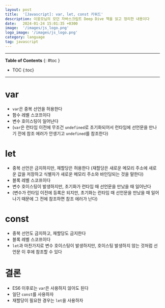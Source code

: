 ```yaml
---
layout: post
title:  '[Javascript]: var, let, const 키워드'
description: 이웅모님의 모던 자바스크립트 Deep Dive 책을 읽고 정리한 내용이다
date:   2024-01-24 15:01:35 +0300
image:  '/images/js_logo.png'
logo_image: '/images/js_logo.png'
category: language
tag: javascript
---
```


---
**Table of Contents**
{: #toc }
*  TOC
{:toc}

---

# var

- `var`은 중복 선언을 허용한다
- 함수 레벨 스코프이다
- 변수 호이스팅이 일어난다
- (`var`은 런타임 이전에 무조건 `undefined`로 초기화되어서 런타임에 선언문을 만나기 전에 참조 에러가 안생기고 `undefined`를 참조한다)

# let

- 중복 선언은 금지하지만, 재할당은 허용한다 (재할당은 새로운 메모리 주소에 새로운 값을 저장하고 식별자가 새로운 메모리 주소와 바인딩되는 것을 말한다)
- 블록 레벨 스코프이다
- 변수 호이스팅이 발생하지만, 초기화가 런타임 때 선언문을 만났을 때 일어난다
- (변수가 런타임 이전에 등록은 되지만, 초기화는 런타임 때 선언문을 만났을 때 일어나기 때문에 그 전에 참조하면 참조 에러가 난다)

# const

- 중복 선언도 금지하고, 재할당도 금지한다
- 블록 레벨 스코프이다
- `let`과 마찬가지로 변수 호이스팅이 발생하지만, 호이스팅 발생하지 않는 것처럼 선언문 이 후에 참조할 수 있다


# 결론

- ES6 이후로는 `var`은 사용하지 않아도 된다
- 일단 `const`를 사용하자
- 재할당이 필요한 경우는 `let`을 사용하자